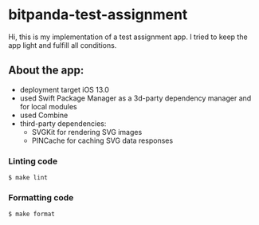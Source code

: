 # bitpanda-test-assignment

Hi, this is my implementation of a test assignment app. I tried to keep the app light and fulfill all conditions.

## About the app:
 - deployment target iOS 13.0
 - used Swift Package Manager as a 3d-party dependency manager and for local modules
 - used Combine
 - third-party dependencies: 
    - SVGKit for rendering SVG images
    - PINCache for caching SVG data responses

### Linting code
```shell
$ make lint
```

### Formatting code
```shell
$ make format
```
